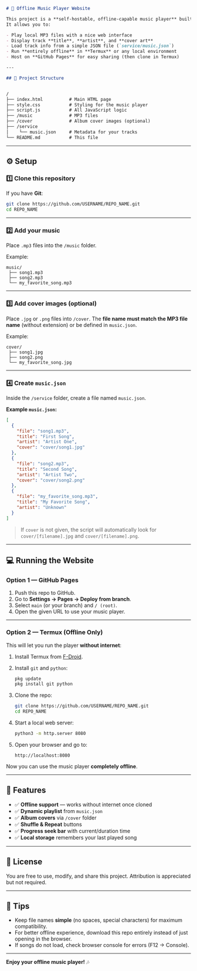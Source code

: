 
```markdown
# 🎵 Offline Music Player Website

This project is a **self-hostable, offline-capable music player** built with **HTML, CSS, and JavaScript**.  
It allows you to:

- Play local MP3 files with a nice web interface
- Display track **title**, **artist**, and **cover art**
- Load track info from a simple JSON file (`service/music.json`)
- Run **entirely offline** in **Termux** or any local environment
- Host on **GitHub Pages** for easy sharing (then clone in Termux)

---

## 📂 Project Structure


/
├── index.html          # Main HTML page
├── style.css           # Styling for the music player
├── script.js           # All JavaScript logic
├── /music              # MP3 files
├── /cover              # Album cover images (optional)
├── /service
│    └── music.json     # Metadata for your tracks
└── README.md           # This file
````

---

## ⚙️ Setup

### 1️⃣ Clone this repository
If you have **Git**:
```bash
git clone https://github.com/USERNAME/REPO_NAME.git
cd REPO_NAME
````

---

### 2️⃣ Add your music

Place `.mp3` files into the `/music` folder.

Example:

```
music/
 ├── song1.mp3
 ├── song2.mp3
 └── my_favorite_song.mp3
```

---

### 3️⃣ Add cover images (optional)

Place `.jpg` or `.png` files into `/cover`.
The **file name must match the MP3 file name** (without extension) or be defined in `music.json`.

Example:

```
cover/
 ├── song1.jpg
 ├── song2.png
 └── my_favorite_song.jpg
```

---

### 4️⃣ Create `music.json`

Inside the `/service` folder, create a file named `music.json`.

**Example `music.json`:**

```json
[
  {
    "file": "song1.mp3",
    "title": "First Song",
    "artist": "Artist One",
    "cover": "cover/song1.jpg"
  },
  {
    "file": "song2.mp3",
    "title": "Second Song",
    "artist": "Artist Two",
    "cover": "cover/song2.png"
  },
  {
    "file": "my_favorite_song.mp3",
    "title": "My Favorite Song",
    "artist": "Unknown"
  }
]
```

> If `cover` is not given, the script will automatically look for `cover/[filename].jpg` and `cover/[filename].png`.

---

## 💻 Running the Website

### **Option 1 — GitHub Pages**

1. Push this repo to GitHub.
2. Go to **Settings → Pages → Deploy from branch**.
3. Select `main` (or your branch) and `/ (root)`.
4. Open the given URL to use your music player.

---

### **Option 2 — Termux (Offline Only)**

This will let you run the player **without internet**:

1. Install Termux from [F-Droid](https://f-droid.org/en/packages/com.termux/).
2. Install `git` and `python`:

   ```bash
   pkg update
   pkg install git python
   ```
3. Clone the repo:

   ```bash
   git clone https://github.com/USERNAME/REPO_NAME.git
   cd REPO_NAME
   ```
4. Start a local web server:

   ```bash
   python3 -m http.server 8080
   ```
5. Open your browser and go to:

   ```
   http://localhost:8080
   ```

Now you can use the music player **completely offline**.

---

## 🎯 Features

* ✅ **Offline support** — works without internet once cloned
* ✅ **Dynamic playlist** from `music.json`
* ✅ **Album covers** via `/cover` folder
* ✅ **Shuffle & Repeat** buttons
* ✅ **Progress seek bar** with current/duration time
* ✅ **Local storage** remembers your last played song

---

## 📜 License

You are free to use, modify, and share this project.
Attribution is appreciated but not required.

---

## 📌 Tips

* Keep file names **simple** (no spaces, special characters) for maximum compatibility.
* For better offline experience, download this repo entirely instead of just opening in the browser.
* If songs do not load, check browser console for errors (F12 → Console).

---

**Enjoy your offline music player!** 🎶

